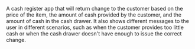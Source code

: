 A cash register app that will return change to the customer based on the price of the item, the amount of cash provided by the customer, and the amount of cash in the cash drawer. It also
shows different messages to the user in different scenarios, such as when the customer provides too little cash or when the cash drawer doesn't have enough to issue the correct change.
